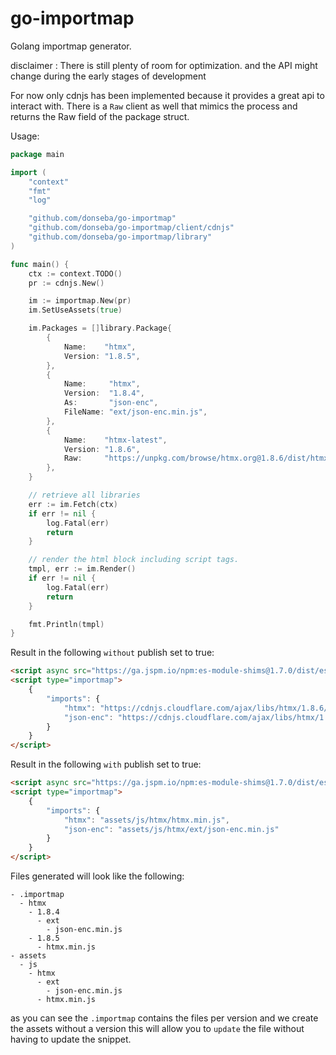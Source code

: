 # go-importmap
Golang importmap generator. 

disclaimer : There is still plenty of room for optimization. and the API might change during the early stages of development

For now only cdnjs has been implemented because it provides a great api to interact with. 
There is a `Raw` client as well that mimics the process and returns the Raw field of the package struct. 

Usage:
```go
package main

import (
	"context"
	"fmt"
	"log"

	"github.com/donseba/go-importmap"
	"github.com/donseba/go-importmap/client/cdnjs"
	"github.com/donseba/go-importmap/library"
)

func main() {
	ctx := context.TODO()
	pr := cdnjs.New()

	im := importmap.New(pr)
	im.SetUseAssets(true)

	im.Packages = []library.Package{
		{
			Name:    "htmx",
			Version: "1.8.5",
		},
		{
			Name:     "htmx",
			Version:  "1.8.4",
			As:       "json-enc",
			FileName: "ext/json-enc.min.js",
		},
		{
			Name:    "htmx-latest",
			Version: "1.8.6",
			Raw:     "https://unpkg.com/browse/htmx.org@1.8.6/dist/htmx.min.js",
		},
	}

	// retrieve all libraries
	err := im.Fetch(ctx)
	if err != nil {
		log.Fatal(err)
		return
	}

	// render the html block including script tags. 
	tmpl, err := im.Render()
	if err != nil {
		log.Fatal(err)
		return
	}

	fmt.Println(tmpl)
}
```
Result in the following `without` publish set to true:
```html
<script async src="https://ga.jspm.io/npm:es-module-shims@1.7.0/dist/es-module-shims.js"></script>
<script type="importmap">
    {
        "imports": { 
            "htmx": "https://cdnjs.cloudflare.com/ajax/libs/htmx/1.8.6/htmx.min.js",
            "json-enc": "https://cdnjs.cloudflare.com/ajax/libs/htmx/1.8.6/ext/json-enc.min.js"
        }
    }
</script>
```

Result in the following `with` publish set to true: 
```html
<script async src="https://ga.jspm.io/npm:es-module-shims@1.7.0/dist/es-module-shims.js"></script>
<script type="importmap">
    {
        "imports": { 
            "htmx": "assets/js/htmx/htmx.min.js",
            "json-enc": "assets/js/htmx/ext/json-enc.min.js"
        }
    }
</script>
```

Files generated will look like the following: 

```
- .importmap
  - htmx
    - 1.8.4
      - ext
        - json-enc.min.js
    - 1.8.5
      - htmx.min.js
- assets
  - js
    - htmx
      - ext
        - json-enc.min.js
      - htmx.min.js
```
as you can see the `.importmap` contains the files per version and we create the assets without a version this will allow you to `update` the file without having to update the snippet.